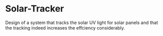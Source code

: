 # Solar-Tracker
Design of a system that tracks the solar UV light for solar panels and that the tracking indeed increases the effciency considerably.
